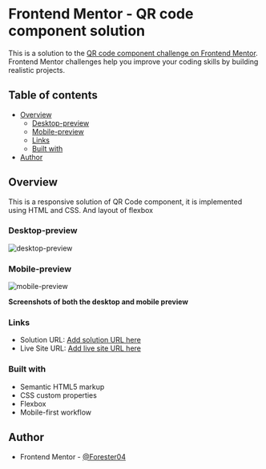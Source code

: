 # Frontend Mentor - QR code component solution

This is a solution to the [QR code component challenge on Frontend Mentor](https://www.frontendmentor.io/challenges/qr-code-component-iux_sIO_H). Frontend Mentor challenges help you improve your coding skills by building realistic projects. 

## Table of contents

- [Overview](#overview)
  - [Desktop-preview](#desktop-preview)
  - [Mobile-preview](#mobile-preview)
  - [Links](#links)
  - [Built with](#built-with)
- [Author](#author)

## Overview
This is a responsive solution of QR Code component, it is implemented using HTML and CSS.
And layout of flexbox

### Desktop-preview
![desktop-preview](/images/desktop-preview.png)

### Mobile-preview
![mobile-preview](/images/mobile-preview.png)

**Screenshots of both the desktop and mobile preview**

### Links

- Solution URL: [Add solution URL here](https://your-solution-url.com)
- Live Site URL: [Add live site URL here](https://your-live-site-url.com)

### Built with

- Semantic HTML5 markup
- CSS custom properties
- Flexbox
- Mobile-first workflow

## Author
- Frontend Mentor - [@Forester04](https://www.frontendmentor.io/profile/Forester04)